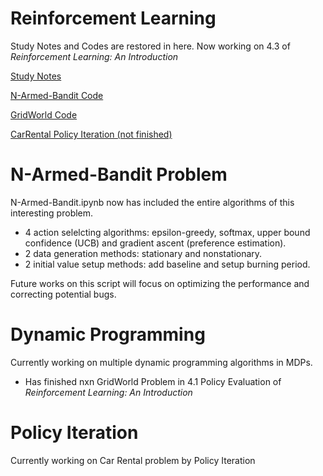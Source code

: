 # Reinforcement Learning
Study Notes and Codes are restored in here.
Now working on 4.3 of *Reinforcement Learning: An Introduction*

<a download="Reinforcement Learning Notes.md" href='https://github.com/leafsigh/Reinforcement_Learning/blob/master'>Study Notes</a>

<a download="N_armed bandit.ipynb" href='https://github.com/leafsigh/Reinforcement_Learning/blob/master/N_armed%20bandit.ipynb'>N-Armed-Bandit Code</a>

<a download="GridWorld_DP.ipynb" href='https://github.com/leafsigh/Reinforcement_Learning/blob/master/GridWorld_DP.ipynb'>GridWorld Code</a>

<a download="CarRental_PolicyIteration.ipynb" href='https://github.com/leafsigh/Reinforcement_Learning/blob/master/Policy_Iteration-Car_Rental_Problem%20.ipynb'>CarRental Policy Iteration (not finished)</a>

# N-Armed-Bandit Problem
N-Armed-Bandit.ipynb now has included the entire algorithms of this interesting problem.
- 4 action selelcting algorithms: epsilon-greedy, softmax, upper bound confidence (UCB) and gradient ascent (preference estimation).
- 2 data generation methods: stationary and nonstationary.
- 2 initial value setup methods: add baseline and setup burning period.

Future works on this script will focus on optimizing the performance and correcting potential bugs.

# Dynamic Programming
Currently working on multiple dynamic programming algorithms in MDPs.

- Has finished nxn GridWorld Problem in 4.1 Policy Evaluation of *Reinforcement Learning: An Introduction*

# Policy Iteration
Currently working on Car Rental problem by Policy Iteration
